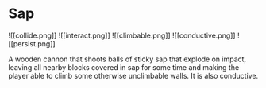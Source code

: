 # Sap

![[collide.png]] ![[interact.png]] ![[climbable.png]] ![[conductive.png]] ![[persist.png]]

A wooden cannon that shoots balls of sticky sap that explode on impact, leaving all nearby blocks covered in sap for some time and making the player able to climb some otherwise unclimbable walls. It is also conductive.
